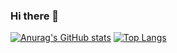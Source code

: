 ### Hi there 👋
[![Anurag's GitHub stats](https://github-readme-stats.vercel.app/api?username=hunter4466&show_icons=true&theme=dark)](https://github.com/miguelesco/github-readme-stats)
[![Top Langs](https://github-readme-stats.vercel.app/api/top-langs/?username=hunter4466&layout=compact&theme=dark)](https://github.com/miguelesco/github-readme-stats)


<!--
**hunter4466/hunter4466** is a ✨ _special_ ✨ repository because its `README.md` (this file) appears on your GitHub profile.

Here are some ideas to get you started:

- 🔭 I’m currently working on ...
- 🌱 I’m currently learning ...
- 👯 I’m looking to collaborate on ...
- 🤔 I’m looking for help with ...
- 💬 Ask me about ...
- 📫 How to reach me: ...
- 😄 Pronouns: ...
- ⚡ Fun fact: ...
-->
